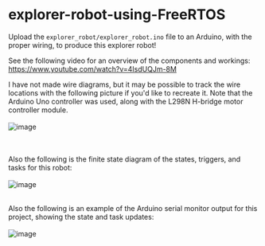 # explorer-robot-using-FreeRTOS

Upload the `explorer_robot/explorer_robot.ino` file to an Arduino, with the proper wiring, to produce this explorer robot!

See the following video for an overview of the components and workings: https://www.youtube.com/watch?v=4IsdUQJm-8M

I have not made wire diagrams, but it may be possible to track the wire locations with the following picture if you'd like to recreate it.  Note that the Arduino Uno controller was used, along with the L298N H-bridge motor controller module.
<br>
<br>
![image](https://raw.githubusercontent.com/vicb1/arduino-projects/master/explorer-robot-using-FreeRTOS/pic.jpg)
<br>
<br>
<br>

Also the following is the finite state diagram of the states, triggers, and tasks for this robot:
<br>
<br>
![image](https://raw.githubusercontent.com/vicb1/arduino-projects/master/explorer-robot-using-FreeRTOS/Real_time_explorer_finite_state_diagram.png)
<br>
<br>

Also the following is an example of the Arduino serial monitor output for this project, showing the state and task updates:
<br>
<br>
![image](https://github.com/vicb1/arduino-projects/blob/master/explorer-robot-using-FreeRTOS/serial_monitor_output.png?raw=true)
